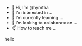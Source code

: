 - 👋 Hi, I’m @hymthai
- 👀 I’m interested in ...
- 🌱 I’m currently learning ...
- 💞️ I’m looking to collaborate on ...
- 📫 How to reach me ...

<!---
hymthai/hymthai is a ✨ special ✨ repository because its `README.md` (this file) appears on your GitHub profile.
You can click the Preview link to take a look at your changes.
--->hello 
